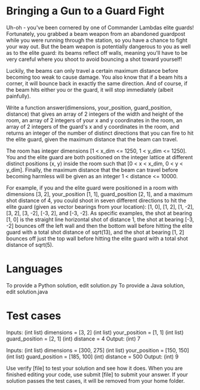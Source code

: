 Bringing a Gun to a Guard Fight
===============================

Uh-oh - you've been cornered by one of Commander Lambdas elite guards! Fortunately, you grabbed a beam weapon from an abandoned guardpost while you were running through the station, so you have a chance to fight your way out. But the beam weapon is potentially dangerous to you as well as to the elite guard: its beams reflect off walls, meaning you'll have to be very careful where you shoot to avoid bouncing a shot toward yourself!

Luckily, the beams can only travel a certain maximum distance before becoming too weak to cause damage. You also know that if a beam hits a corner, it will bounce back in exactly the same direction. And of course, if the beam hits either you or the guard, it will stop immediately (albeit painfully). 

Write a function answer(dimensions, your_position, guard_position, distance) that gives an array of 2 integers of the width and height of the room, an array of 2 integers of your x and y coordinates in the room, an array of 2 integers of the guard's x and y coordinates in the room, and returns an integer of the number of distinct directions that you can fire to hit the elite guard, given the maximum distance that the beam can travel.

The room has integer dimensions [1 < x_dim <= 1250, 1 < y_dim <= 1250]. You and the elite guard are both positioned on the integer lattice at different distinct positions (x, y) inside the room such that [0 < x < x_dim, 0 < y < y_dim]. Finally, the maximum distance that the beam can travel before becoming harmless will be given as an integer 1 < distance <= 10000.

For example, if you and the elite guard were positioned in a room with dimensions [3, 2], your_position [1, 1], guard_position [2, 1], and a maximum shot distance of 4, you could shoot in seven different directions to hit the elite guard (given as vector bearings from your location): [1, 0], [1, 2], [1, -2], [3, 2], [3, -2], [-3, 2], and [-3, -2]. As specific examples, the shot at bearing [1, 0] is the straight line horizontal shot of distance 1, the shot at bearing [-3, -2] bounces off the left wall and then the bottom wall before hitting the elite guard with a total shot distance of sqrt(13), and the shot at bearing [1, 2] bounces off just the top wall before hitting the elite guard with a total shot distance of sqrt(5).

Languages
=========

To provide a Python solution, edit solution.py
To provide a Java solution, edit solution.java

Test cases
==========

Inputs:
    (int list) dimensions = [3, 2]
    (int list) your_position = [1, 1]
    (int list) guard_position = [2, 1]
    (int) distance = 4
Output:
    (int) 7

Inputs:
    (int list) dimensions = [300, 275]
    (int list) your_position = [150, 150]
    (int list) guard_position = [185, 100]
    (int) distance = 500
Output:
    (int) 9

Use verify [file] to test your solution and see how it does. When you are finished editing your code, use submit [file] to submit your answer. If your solution passes the test cases, it will be removed from your home folder.
